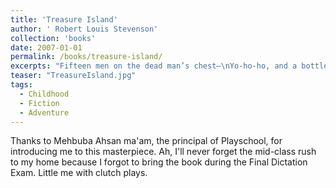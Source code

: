 ```yaml
---
title: 'Treasure Island'
author: ' Robert Louis Stevenson'
collection: 'books'
date: 2007-01-01
permalink: /books/treasure-island/
excerpts: "Fifteen men on the dead man’s chest—\nYo-ho-ho, and a bottle of rum!\nDrink and the devil had done for the rest—\n Yo-ho-ho, and a bottle of rum!."
teaser: "TreasureIsland.jpg"
tags:
  - Childhood
  - Fiction
  - Adventure
---
```


Thanks to Mehbuba Ahsan ma'am, the principal of Playschool, for introducing me to this masterpiece. Ah, I'll never forget the mid-class rush to my home because I forgot to bring the book during the Final Dictation Exam. Little me with clutch plays.